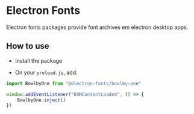 # Electron Fonts

Electron fonts packages provide font archives em electron desktop apps.

## How to use

* Install the package

* On your `preload.js`, add:

```ts
import BowlbyOne from "@electron-fonts/bowlby-one"

window.addEventListener("DOMContentLoaded", () => {
    BowlbyOne.inject()
})
```